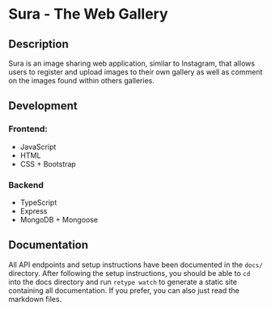 # Sura - The Web Gallery
## Description
Sura is an image sharing web application, similar to Instagram, that allows users to register and upload images to their
own gallery as well as comment on the images found within others galleries.

## Development
### Frontend: 
* JavaScript
* HTML
* CSS + Bootstrap

### Backend
* TypeScript
* Express
* MongoDB + Mongoose

## Documentation
All API endpoints and setup instructions have been documented in the ``docs/`` directory. After following the setup 
instructions, you should be able to ``cd`` into the docs directory and run ``retype watch`` to generate a static site 
containing all documentation. If you prefer, you can also just read the markdown files.